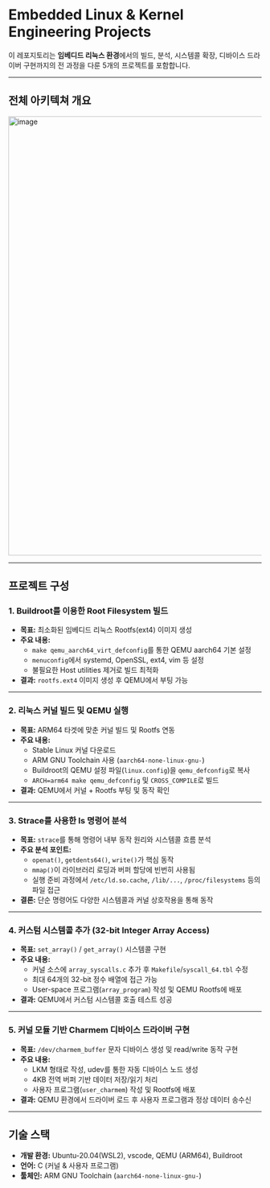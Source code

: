 # Embedded Linux & Kernel Engineering Projects

이 레포지토리는 **임베디드 리눅스 환경**에서의 빌드, 분석, 시스템콜 확장, 디바이스 드라이버 구현까지의 전 과정을 다룬 5개의 프로젝트를 포함합니다.  

---
## 전체 아키텍쳐 개요
<img width="1410" height="873" alt="image" src="https://github.com/user-attachments/assets/6824a83f-dab3-4d21-ae94-e71a3356bc97" />

---

## 프로젝트 구성

### 1. Buildroot를 이용한 Root Filesystem 빌드
- **목표:** 최소화된 임베디드 리눅스 Rootfs(ext4) 이미지 생성
- **주요 내용:**
  - `make qemu_aarch64_virt_defconfig`를 통한 QEMU aarch64 기본 설정
  - `menuconfig`에서 systemd, OpenSSL, ext4, vim 등 설정
  - 불필요한 Host utilities 제거로 빌드 최적화
- **결과:** `rootfs.ext4` 이미지 생성 후 QEMU에서 부팅 가능

---

### 2. 리눅스 커널 빌드 및 QEMU 실행
- **목표:** ARM64 타겟에 맞춘 커널 빌드 및 Rootfs 연동
- **주요 내용:**
  - Stable Linux 커널 다운로드
  - ARM GNU Toolchain 사용 (`aarch64-none-linux-gnu-`)
  - Buildroot의 QEMU 설정 파일(`linux.config`)을 `qemu_defconfig`로 복사
  - `ARCH=arm64 make qemu_defconfig` 및 `CROSS_COMPILE`로 빌드
- **결과:** QEMU에서 커널 + Rootfs 부팅 및 동작 확인

---

### 3. Strace를 사용한 ls 명령어 분석
- **목표:** `strace`를 통해 명령어 내부 동작 원리와 시스템콜 흐름 분석
- **주요 분석 포인트:**
  - `openat()`, `getdents64()`, `write()`가 핵심 동작
  - `mmap()`이 라이브러리 로딩과 버퍼 할당에 빈번히 사용됨
  - 실행 준비 과정에서 `/etc/ld.so.cache`, `/lib/...`, `/proc/filesystems` 등의 파일 접근
- **결론:** 단순 명령어도 다양한 시스템콜과 커널 상호작용을 통해 동작

---

### 4. 커스텀 시스템콜 추가 (32-bit Integer Array Access)
- **목표:** `set_array()` / `get_array()` 시스템콜 구현
- **주요 내용:**
  - 커널 소스에 `array_syscalls.c` 추가 후 `Makefile`/`syscall_64.tbl` 수정
  - 최대 64개의 32-bit 정수 배열에 접근 가능
  - User-space 프로그램(`array_program`) 작성 및 QEMU Rootfs에 배포
- **결과:** QEMU에서 커스텀 시스템콜 호출 테스트 성공

---

### 5. 커널 모듈 기반 Charmem 디바이스 드라이버 구현
- **목표:** `/dev/charmem_buffer` 문자 디바이스 생성 및 read/write 동작 구현
- **주요 내용:**
  - LKM 형태로 작성, udev를 통한 자동 디바이스 노드 생성
  - 4KB 전역 버퍼 기반 데이터 저장/읽기 처리
  - 사용자 프로그램(`user_charmem`) 작성 및 Rootfs에 배포
- **결과:** QEMU 환경에서 드라이버 로드 후 사용자 프로그램과 정상 데이터 송수신

---

## 기술 스택
- **개발 환경:** Ubuntu-20.04(WSL2), vscode, QEMU (ARM64), Buildroot
- **언어:** C (커널 & 사용자 프로그램)
- **툴체인:** ARM GNU Toolchain (`aarch64-none-linux-gnu-`)
